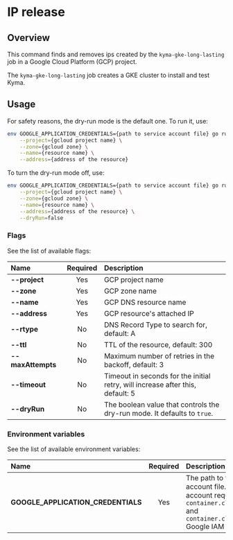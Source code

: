 # IP release

## Overview

This command finds and removes ips created by the `kyma-gke-long-lasting` job in a Google Cloud Platform (GCP) project.

The `kyma-gke-long-lasting` job creates a GKE cluster to install and test Kyma.

## Usage

For safety reasons, the dry-run mode is the default one.
To run it, use:
```bash
env GOOGLE_APPLICATION_CREDENTIALS={path to service account file} go run main.go \
    --project={gcloud project name} \
    --zone={gcloud zone} \
    --name={resource name} \
    --address={address of the resource}
```

To turn the dry-run mode off, use:
```bash
env GOOGLE_APPLICATION_CREDENTIALS={path to service account file} go run main.go \
    --project={gcloud project name} \
    --zone={gcloud zone} \
    --name={resource name} \
    --address={address of the resource} \
    --dryRun=false
```

### Flags

See the list of available flags:

| Name                      | Required | Description                                                                                          |
| :------------------------ | :------: | :--------------------------------------------------------------------------------------------------- |
| **--project**             |   Yes    | GCP project name
| **--zone**                |   Yes    | GCP zone name
| **--name**                |   Yes    | GCP DNS resource name
| **--address**             |   Yes    | GCP resource's attached IP
| **--rtype**               |    No    | DNS Record Type to search for, default: A
| **--ttl**                 |    No    | TTL of the resource, default: 300
| **--maxAttempts**         |    No    | Maximum number of retries in the backoff, default: 3
| **--timeout**             |    No    | Timeout in seconds for the initial retry, will increase after this, default: 5
| **--dryRun**              |    No    | The boolean value that controls the dry-run mode. It defaults to `true`.

### Environment variables

See the list of available environment variables:

| Name                                  | Required | Description                                                                                          |
| :------------------------------------ | :------: | :--------------------------------------------------------------------------------------------------- |
| **GOOGLE_APPLICATION_CREDENTIALS**    |    Yes   | The path to the service account file. The service account requires at least `container.clusters.list` and `container.clusters.delete` Google IAM permissions. |

